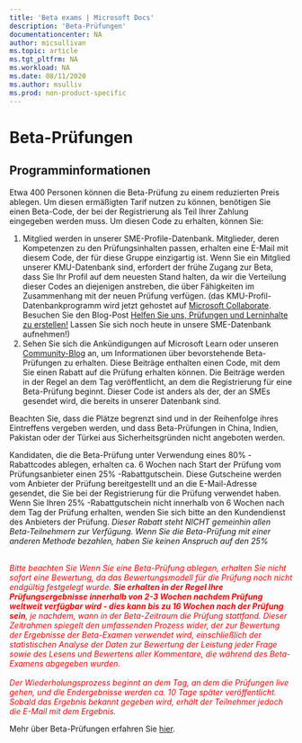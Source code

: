 ```yaml
---
title: 'Beta exams | Microsoft Docs'
description: 'Beta-Prüfungen'
documentationcenter: NA 
author: micsullivan
ms.topic: article
ms.tgt_pltfrm: NA
ms.workload: NA
ms.date: 08/11/2020
ms.author: msulliv
ms.prod: non-product-specific
---
```

# Beta-Prüfungen

## Programminformationen

Etwa 400 Personen können die Beta-Prüfung zu einem reduzierten Preis ablegen. Um diesen ermäßigten Tarif nutzen zu können, benötigen Sie einen Beta-Code, der bei der Registrierung als Teil Ihrer Zahlung eingegeben werden muss. Um diesen Code zu erhalten, können Sie:

1. Mitglied werden in unserer SME-Profile-Datenbank. Mitglieder, deren Kompetenzen zu den Prüfungsinhalten passen, erhalten eine E-Mail mit diesem Code, der für diese Gruppe einzigartig ist. Wenn Sie ein Mitglied unserer KMU-Datenbank sind, erfordert der frühe Zugang zur Beta, dass Sie Ihr Profil auf dem neuesten Stand halten, da wir die Verteilung dieser Codes an diejenigen anstreben, die über Fähigkeiten im Zusammenhang mit der neuen Prüfung verfügen. (das KMU-Profil-Datenbankprogramm wird jetzt gehostet auf [Microsoft Collaborate](https://aka.ms/collaborate). Besuchen Sie den Blog-Post [Helfen Sie uns, Prüfungen und Lerninhalte zu erstellen!](/learn/certifications/posts/help-us-create-exams-and-learning-content) Lassen Sie sich noch heute in unsere SME-Datenbank aufnehmen!)
2. Sehen Sie sich die Ankündigungen auf Microsoft Learn oder unseren [Community-Blog](https://www.microsoft.com/en-us/learning/community-blog.aspx) an, um Informationen über bevorstehende Beta-Prüfungen zu erhalten. Diese Beiträge enthalten einen Code, mit dem Sie einen Rabatt auf die Prüfung erhalten können. Die Beiträge werden in der Regel an dem Tag veröffentlicht, an dem die Registrierung für eine Beta-Prüfung beginnt. Dieser Code ist anders als der, der an SMEs gesendet wird, die bereits in unserer Datenbank sind.

Beachten Sie, dass die Plätze begrenzt sind und in der Reihenfolge ihres Eintreffens vergeben werden, und dass Beta-Prüfungen in China, Indien, Pakistan oder der Türkei aus Sicherheitsgründen nicht angeboten werden.

Kandidaten, die die Beta-Prüfung unter Verwendung eines 80% -Rabattcodes ablegen, erhalten ca. 6 Wochen nach Start der Prüfung vom Prüfungsanbieter einen 25% -Rabattgutschein. Diese Gutscheine werden vom Anbieter der Prüfung bereitgestellt und an die E-Mail-Adresse gesendet, die Sie bei der Registrierung für die Prüfung verwendet haben. Wenn Sie Ihren 25% -Rabattgutschein nicht innerhalb von 6 Wochen nach dem Tag der Prüfung erhalten, wenden Sie sich bitte an den Kundendienst des Anbieters der Prüfung. _Dieser Rabatt steht NICHT gemeinhin allen Beta-Teilnehmern zur Verfügung. Wenn Sie die Beta-Prüfung mit einer anderen Methode bezahlen, haben Sie keinen Anspruch auf den 25%_
<br/><br/>
<div><font color='red'><em>
Bitte beachten Sie Wenn Sie eine Beta-Prüfung ablegen, erhalten Sie nicht sofort eine Bewertung, da das Bewertungsmodell für die Prüfung noch nicht endgültig festgelegt wurde. <strong> Sie erhalten in der Regel Ihre Prüfungsergebnisse innerhalb von 2-3 Wochen nachdem Prüfung weltweit verfügbar wird - dies kann bis zu 16 Wochen nach der Prüfung sein</strong>, je nachdem, wann in der Beta-Zeitraum die Prüfung stattfand. Dieser Zeitrahmen spiegelt den umfassenden Prozess wider, der zur Bewertung der Ergebnisse der Beta-Examen verwendet wird, einschließlich der statistischen Analyse der Daten zur Bewertung der Leistung jeder Frage sowie des Lesens und Bewertens aller Kommentare, die während des Beta-Examens abgegeben wurden.</em></font></div>
<br/>
<div><font color='red'><em> Der Wiederholungsprozess beginnt an dem Tag, an dem die Prüfungen live gehen, und die Endergebnisse werden ca. 10 Tage später veröffentlicht. Sobald das Ergebnis bekannt gegeben wird, erhält der Teilnehmer jedoch die E-Mail mit dem Ergebnis.</em></font></div>

Mehr über Beta-Prüfungen erfahren Sie [hier](/learn/certifications/certification-exams#participating-in-beta-exams).
